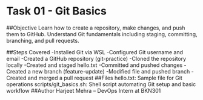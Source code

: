 # Task 01 - Git Basics 
##Objective
Learn how to create a repository, make changes, and push them to GitHub.
 Understand Git fundamentals including staging, committing, branching, and pull requests.

##Steps Covered
-Installed Git via WSL
-Configured Git username and email
-Created a GitHub repository (git-practice)
-Cloned the repository locally
-Created and staged hello.txt
-Committed and pushed changes
-Created a new branch (feature-update)
-Modified file and pushed branch
-Created and merged a pull request
##Files
hello.txt: Sample file for Git operations
scripts/git_basics.sh: Shell script automating Git setup and basic workflow
##Author
Harjeet Mehra – DevOps Intern at BKN301
